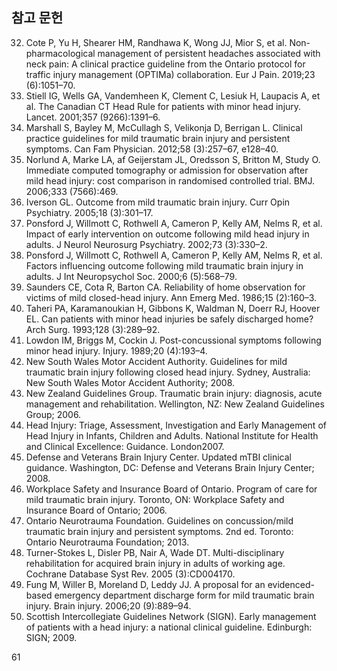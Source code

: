 ## 참고 문헌

32. Cote P, Yu H, Shearer HM, Randhawa K, Wong JJ, Mior S, et al. Non-pharmacological management of persistent headaches associated with neck pain: A clinical practice guideline from the Ontario protocol for traffic injury management (OPTIMa) collaboration. Eur J Pain. 2019;23 (6):1051–70.
33. Stiell IG, Wells GA, Vandemheen K, Clement C, Lesiuk H, Laupacis A, et al. The Canadian CT Head Rule for patients with minor head injury. Lancet. 2001;357 (9266):1391–6.
34. Marshall S, Bayley M, McCullagh S, Velikonja D, Berrigan L. Clinical practice guidelines for mild traumatic brain injury and persistent symptoms. Can Fam Physician. 2012;58 (3):257–67, e128–40.
38. Norlund A, Marke LA, af Geijerstam JL, Oredsson S, Britton M, Study O. Immediate computed tomography or admission for observation after mild head injury: cost comparison in randomised controlled trial. BMJ. 2006;333 (7566):469.
40. Iverson GL. Outcome from mild traumatic brain injury. Curr Opin Psychiatry. 2005;18 (3):301–17.
41. Ponsford J, Willmott C, Rothwell A, Cameron P, Kelly AM, Nelms R, et al. Impact of early intervention on outcome following mild head injury in adults. J Neurol Neurosurg Psychiatry. 2002;73 (3):330–2.
42. Ponsford J, Willmott C, Rothwell A, Cameron P, Kelly AM, Nelms R, et al. Factors influencing outcome following mild traumatic brain injury in adults. J Int Neuropsychol Soc. 2000;6 (5):568–79.
43. Saunders CE, Cota R, Barton CA. Reliability of home observation for victims of mild closed-head injury. Ann Emerg Med. 1986;15 (2):160–3.
44. Taheri PA, Karamanoukian H, Gibbons K, Waldman N, Doerr RJ, Hoover EL. Can patients with minor head injuries be safely discharged home? Arch Surg. 1993;128 (3):289–92.
45. Lowdon IM, Briggs M, Cockin J. Post-concussional symptoms following minor head injury. Injury. 1989;20 (4):193–4.
46. New South Wales Motor Accident Authority. Guidelines for mild traumatic brain injury following closed head injury. Sydney, Australia: New South Wales Motor Accident Authority; 2008.
47. New Zealand Guidelines Group. Traumatic brain injury: diagnosis, acute management and rehabilitation. Wellington, NZ: New Zealand Guidelines Group; 2006.
48. Head Injury: Triage, Assessment, Investigation and Early Management of Head Injury in Infants, Children and Adults. National Institute for Health and Clinical Excellence: Guidance. London2007.
49. Defense and Veterans Brain Injury Center. Updated mTBI clinical guidance. Washington, DC: Defense and Veterans Brain Injury Center; 2008.
50. Workplace Safety and Insurance Board of Ontario. Program of care for mild traumatic brain injury. Toronto, ON: Workplace Safety and Insurance Board of Ontario; 2006.
51. Ontario Neurotrauma Foundation. Guidelines on concussion/mild traumatic brain injury and persistent symptoms. 2nd ed. Toronto: Ontario Neurotrauma Foundation; 2013.
52. Turner-Stokes L, Disler PB, Nair A, Wade DT. Multi-disciplinary rehabilitation for acquired brain injury in adults of working age. Cochrane Database Syst Rev. 2005 (3):CD004170.
53. Fung M, Willer B, Moreland D, Leddy JJ. A proposal for an evidenced-based emergency department discharge form for mild traumatic brain injury. Brain injury. 2006;20 (9):889–94.
54. Scottish Intercollegiate Guidelines Network (SIGN). Early management of patients with a head injury: a national clinical guideline. Edinburgh: SIGN; 2009.

<PAGE>61